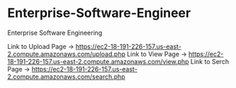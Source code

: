 # Enterprise-Software-Engineer
Enterprise Software Engineering 

Link to Upload Page -> https://ec2-18-191-226-157.us-east-2.compute.amazonaws.com/upload.php
Link to View Page -> https://ec2-18-191-226-157.us-east-2.compute.amazonaws.com/view.php
Link to Serch Page -> https://ec2-18-191-226-157.us-east-2.compute.amazonaws.com/search.php
